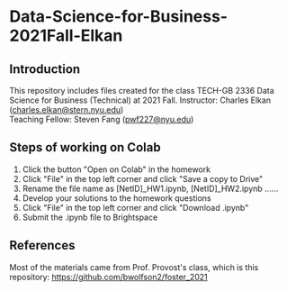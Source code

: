# Data-Science-for-Business-2021Fall-Elkan

## Introduction 
This repository includes files created for the class TECH-GB 2336 Data Science for Business (Technical) at 2021 Fall. 
Instructor: Charles Elkan (charles.elkan@stern.nyu.edu)  
Teaching Fellow: Steven Fang (pwf227@nyu.edu)

## Steps of working on Colab 
1. Click the button "Open on Colab" in the homework
2. Click "File" in the top left corner and click "Save a copy to Drive"
3. Rename the file name as [NetID]_HW1.ipynb, [NetID]_HW2.ipynb ......
4. Develop your solutions to the homework questions
5. Click "File" in the top left corner and click "Download .ipynb"
6. Submit the .ipynb file to Brightspace


## References
Most of the materials came from Prof. Provost's class, which is this repository: https://github.com/bwolfson2/foster_2021 
